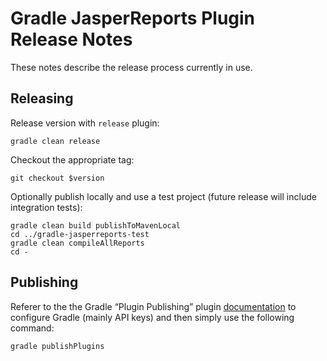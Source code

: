 # Gradle JasperReports Plugin Release Notes

These notes describe the release process currently in use.

## Releasing

Release version with `release` plugin:

    gradle clean release

Checkout the appropriate tag:

    git checkout $version

Optionally publish locally and use a test project (future release will include integration tests):

    gradle clean build publishToMavenLocal
    cd ../gradle-jasperreports-test
    gradle clean compileAllReports
    cd -

## Publishing

Referer to the the Gradle “Plugin Publishing” plugin [documentation](https://plugins.gradle.org/docs/publish-plugin) to configure Gradle (mainly API keys) and then simply use the following command:

    gradle publishPlugins
